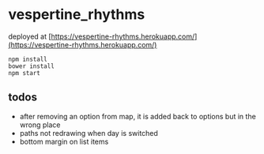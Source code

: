 # vespertine_rhythms

deployed at [https://vespertine-rhythms.herokuapp.com/](https://vespertine-rhythms.herokuapp.com/)

`npm install`  
`bower install`  
`npm start`

## todos  

- after removing an option from map, it is added back to options but in the wrong place
- paths not redrawing when day is switched
- bottom margin on list items
